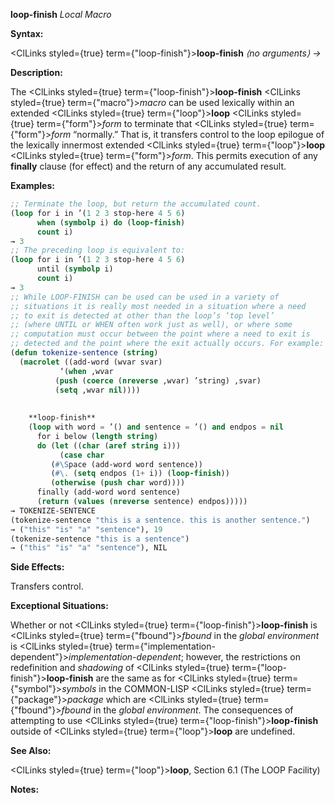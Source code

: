 **loop-finish** *Local Macro* 



**Syntax:** 



<ClLinks styled={true} term={"loop-finish"}><b>loop-finish</b></ClLinks> *⟨no arguments⟩ →* 



**Description:** 



The <ClLinks styled={true} term={"loop-finish"}><b>loop-finish</b></ClLinks> <ClLinks styled={true} term={"macro"}><i>macro</i></ClLinks> can be used lexically within an extended <ClLinks styled={true} term={"loop"}><b>loop</b></ClLinks> <ClLinks styled={true} term={"form"}><i>form</i></ClLinks> to terminate that <ClLinks styled={true} term={"form"}><i>form</i></ClLinks> “normally.” That is, it transfers control to the loop epilogue of the lexically innermost extended <ClLinks styled={true} term={"loop"}><b>loop</b></ClLinks> <ClLinks styled={true} term={"form"}><i>form</i></ClLinks>. This permits execution of any **finally** clause (for effect) and the return of any accumulated result. 



**Examples:**
```lisp
;; Terminate the loop, but return the accumulated count. 
(loop for i in ’(1 2 3 stop-here 4 5 6) 
      when (symbolp i) do (loop-finish) 
      count i) 
→ 3 
;; The preceding loop is equivalent to: 
(loop for i in ’(1 2 3 stop-here 4 5 6) 
      until (symbolp i) 
      count i) 
→ 3 
;; While LOOP-FINISH can be used can be used in a variety of 
;; situations it is really most needed in a situation where a need 
;; to exit is detected at other than the loop’s ‘top level’ 
;; (where UNTIL or WHEN often work just as well), or where some 
;; computation must occur between the point where a need to exit is 
;; detected and the point where the exit actually occurs. For example: 
(defun tokenize-sentence (string) 
  (macrolet ((add-word (wvar svar) 
	       ‘(when ,wvar 
		  (push (coerce (nreverse ,wvar) ’string) ,svar) 
		  (setq ,wvar nil)))) 
    
    
    **loop-finish** 
    (loop with word = ’() and sentence = ’() and endpos = nil 
	  for i below (length string) 
	  do (let ((char (aref string i))) 
	       (case char 
		 (#\Space (add-word word sentence)) 
		 (#\. (setq endpos (1+ i)) (loop-finish)) 
		 (otherwise (push char word)))) 
	  finally (add-word word sentence) 
	  (return (values (nreverse sentence) endpos))))) 
→ TOKENIZE-SENTENCE 
(tokenize-sentence "this is a sentence. this is another sentence.") 
→ ("this" "is" "a" "sentence"), 19 
(tokenize-sentence "this is a sentence") 
→ ("this" "is" "a" "sentence"), NIL 
```
**Side Effects:** 



Transfers control. 



**Exceptional Situations:** 



Whether or not <ClLinks styled={true} term={"loop-finish"}><b>loop-finish</b></ClLinks> is <ClLinks styled={true} term={"fbound"}><i>fbound</i></ClLinks> in the *global environment* is <ClLinks styled={true} term={"implementation-dependent"}><i>implementation-dependent</i></ClLinks>; however, the restrictions on redefinition and *shadowing* of <ClLinks styled={true} term={"loop-finish"}><b>loop-finish</b></ClLinks> are the same as for <ClLinks styled={true} term={"symbol"}><i>symbols</i></ClLinks> in the COMMON-LISP <ClLinks styled={true} term={"package"}><i>package</i></ClLinks> which are <ClLinks styled={true} term={"fbound"}><i>fbound</i></ClLinks> in the *global environment*. The consequences of attempting to use <ClLinks styled={true} term={"loop-finish"}><b>loop-finish</b></ClLinks> outside of <ClLinks styled={true} term={"loop"}><b>loop</b></ClLinks> are undefined. 



**See Also:** 



<ClLinks styled={true} term={"loop"}><b>loop</b></ClLinks>, Section 6.1 (The LOOP Facility) 



**Notes:** 







 



 





